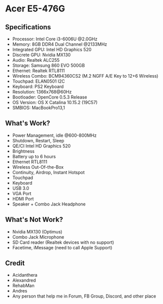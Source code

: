 # Acer E5-476G

## Specifications
- Processor: Intel Core i3-6006U @2.0GHz
- Memory: 8GB DDR4 Dual Channel @2133MHz
- Integrated GPU: Intel HD Graphics 520
- Discrete GPU: Nvidia MX130
- Audio: Realtek ALC255
- Storage: Samsung 860 EVO 500GB
- Ethernet: Realtek RTL8111
- Wireless Combo: BCM94360CS2 (M.2 NGFF A/E Key to 12+6 Wireless)
- Touchpad: ELAN0501 I2C
- Keyboard: PS2 Keyboard
- Resolution: 1366x768@60Hz
- Bootloader: OpenCore 0.5.3 Release 
- OS Version: OS X Catalina 10.15.2 (19C57)
- SMBIOS: MacBookPro13,1

## What's Work?
- Power Management, idle @600-800MHz
- Shutdown, Restart, Sleep
- QE/CI Intel HD Graphics 520
- Brightness
- Battery up to 6 hours
- Ethernet RTL8111
- Wireless Out-Of-the-Box
- Continuity, Airdrop, Instant Hotspot
- Touchpad
- Keyboard
- USB 3.0
- VGA Port
- HDMI Port
- Speaker + Combo Jack Headphone

## What's Not Work?
- Nvidia MX130 (Optimus)
- Combo Jack Microphone
- SD Card reader (Realtek devices with no support)
- Facetime, iMessage (need to call Apple Support)

## Credit
- Acidanthera
- Alexandred
- RehabMan
- Andres
- Any person that help me in Forum, FB Group, Discord, and other place
